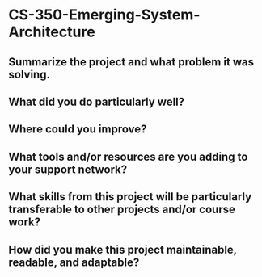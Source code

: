# CS-350-Emerging-System-Architecture

## Summarize the project and what problem it was solving.
    
## What did you do particularly well?
    
## Where could you improve?
    
## What tools and/or resources are you adding to your support network?
    
## What skills from this project will be particularly transferable to other projects and/or course work?
    
## How did you make this project maintainable, readable, and adaptable?
